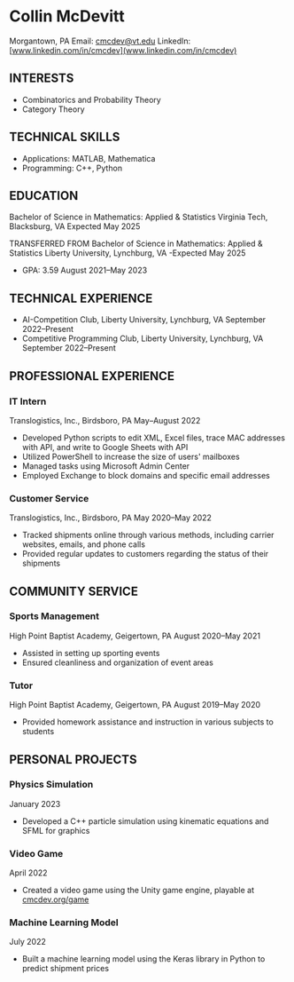 # Collin McDevitt
Morgantown, PA
Email: cmcdev@vt.edu
LinkedIn: [www.linkedin.com/in/cmcdev](www.linkedin.com/in/cmcdev)

## INTERESTS
- Combinatorics and Probability Theory
- Category Theory

## TECHNICAL SKILLS
- Applications: MATLAB, Mathematica
- Programming: C++, Python

## EDUCATION
Bachelor of Science in Mathematics: Applied & Statistics
Virginia Tech, Blacksburg, VA
Expected May 2025

TRANSFERRED FROM
Bachelor of Science in Mathematics: Applied & Statistics
Liberty University, Lynchburg, VA
-Expected May 2025
- GPA: 3.59
August 2021–May 2023

## TECHNICAL EXPERIENCE
- AI-Competition Club, Liberty University, Lynchburg, VA
September 2022–Present
- Competitive Programming Club, Liberty University, Lynchburg, VA
September 2022–Present

## PROFESSIONAL EXPERIENCE
### IT Intern
Translogistics, Inc., Birdsboro, PA
May–August 2022
- Developed Python scripts to edit XML, Excel files, trace MAC addresses with API, and write to Google Sheets with API
- Utilized PowerShell to increase the size of users' mailboxes
- Managed tasks using Microsoft Admin Center
- Employed Exchange to block domains and specific email addresses

### Customer Service
Translogistics, Inc., Birdsboro, PA
May 2020–May 2022
- Tracked shipments online through various methods, including carrier websites, emails, and phone calls
- Provided regular updates to customers regarding the status of their shipments

## COMMUNITY SERVICE
### Sports Management
High Point Baptist Academy, Geigertown, PA
August 2020–May 2021
- Assisted in setting up sporting events
- Ensured cleanliness and organization of event areas

### Tutor
High Point Baptist Academy, Geigertown, PA
August 2019–May 2020
- Provided homework assistance and instruction in various subjects to students

## PERSONAL PROJECTS
### Physics Simulation
January 2023
- Developed a C++ particle simulation using kinematic equations and SFML for graphics

### Video Game
April 2022
- Created a video game using the Unity game engine, playable at [cmcdev.org/game](cmcdev.org/game)

### Machine Learning Model
July 2022
- Built a machine learning model using the Keras library in Python to predict shipment prices
